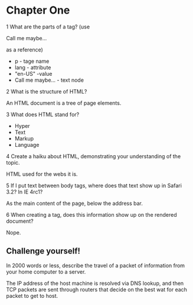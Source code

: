 # Chapter One

1 What are the parts of a tag? (use <p lang= "en-US">Call me maybe...</p> as a reference)

* p - tage name
* lang - attribute
* "en-US" -value
* Call me maybe... - text node

2 What is the structure of HTML?

An HTML document is a tree of page elements.

3 What does HTML stand for?

* Hyper
* Text
* Markup
* Language

4 Create a haiku about HTML, demonstrating your understanding of the topic.

  HTML used
  for the webs
  it is.

5 If I put text between body tags, where does that text show up in Safari 3.2? In IE 4rc1?

As the main content of the page, below the address bar.

6 When creating a <head> tag, does this information show up on the rendered document?

Nope.

## Challenge yourself!

In 2000 words or less, describe the travel of a packet of information from your home computer to a server.

The IP address of the host machine is resolved via DNS lookup, and then TCP packets are sent through routers that decide on the best wat for each packet to get to host.
